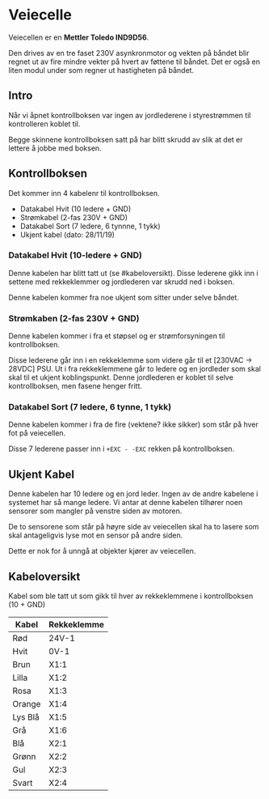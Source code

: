 # Veiecelle

Veiecellen er en **Mettler Toledo IND9D56**.

Den drives av en tre faset 230V asynkronmotor og vekten på båndet blir regnet ut av fire mindre vekter på hvert av føttene til båndet. Det er også en liten modul under som regner ut hastigheten på båndet.

## Intro

Når vi åpnet kontrollboksen var ingen av jordlederene i styrestrømmen til kontrolleren koblet til.

Begge skinnene kontrollboksen satt på har blitt skrudd av slik at det er lettere å jobbe med boksen.

## Kontrollboksen

Det kommer inn 4 kabelenr til kontrollboksen.

- Datakabel Hvit (10 ledere + GND)
- Strømkabel (2-fas 230V + GND)
- Datakabel Sort (7 ledere, 6 tynnne, 1 tykk)
- Ukjent kabel (dato: 28/11/19)

### Datakabel Hvit (10-ledere + GND)

Denne kabelen har blitt tatt ut (se #kabeloversikt). Disse lederene gikk inn i settene med rekkeklemmer og jordlederen var skrudd ned i boksen.

Denne kabelen kommer fra noe ukjent som sitter under selve båndet.

### Strømkaben (2-fas 230V + GND)

Denne kabelen kommer i fra et støpsel og er strømforsyningen til kontrollboksen.

Disse lederene går inn i en rekkeklemme som videre går til et [230VAC -> 28VDC] PSU. Ut i fra rekkeklemmene går to ledere og en jordleder som skal skal til et ukjent koblingspunkt. Denne jordlederen er koblet til selve kontrollboksen, men fasene henger fritt.

### Datakabel Sort (7 ledere, 6 tynne, 1 tykk)

Denne kabelen kommer i fra de fire (vektene? ikke sikker) som står på hver fot på veiecellen.

Disse 7 lederene passer inn i `+EXC - -EXC` rekken på kontrollboksen.

## Ukjent Kabel

Denne kabelen har 10 ledere og en jord leder. Ingen av de andre kabelene i systemet har så mange ledere. Vi antar at denne kabelen tilhører noen sensorer som mangler på venstre siden av motoren. 

De to sensorene som står på høyre side av veiecellen skal ha to lasere som skal antageligvis lyse mot en sensor på andre siden.

Dette er nok for å unngå at objekter kjører av veiecellen.

## Kabeloversikt

Kabel som ble tatt ut som gikk til hver av rekkeklemmene i kontrollboksen (10 + GND)

| Kabel   | Rekkeklemme |
|---------|-------------|
| Rød     | 24V-1       |
| Hvit    | 0V-1        |
| Brun    | X1:1        |
| Lilla   | X1:2        |
| Rosa    | X1:3        |
| Orange  | X1:4        |
| Lys Blå | X1:5        |
| Grå     | X1:6        |
| Blå     | X2:1        |
| Grønn   | X2:2        |
| Gul     | X2:3        |
| Svart   | X2:4        |
